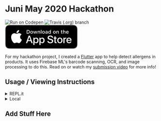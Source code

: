 # Juni May 2020 Hackathon 

![Run on Codepen](https://img.shields.io/badge/-Run%20on%20Codepen-blue?style=for-the-badge&logo=codepen)
![Travis (.org) branch](https://img.shields.io/travis/gideon357/Juni-May-Hackathon/master?style=for-the-badge)
![Download on the App Store](https://raw.githubusercontent.com/Gideon357/Juni-May-Hackathon/master/uploads/Download_on_the_App_Store_Badge_US-UK_RGB_blk_092917.svg)

For my hackathon project, I created a [Flutter](flutter.dev) app to help detect allergens in products. It uses Firebase ML's barcode scanning, OCR, and image processing to do this. Read on or watch my [submission video](example.com) for more info!

## Usage / Viewing Instructions
<details>
<summary> REPL.it </summary>
 Unfortunatley, repl doesn't support flutter, but feel free to read the code. Follow the link to the codepen to see it in action. To see the decompiled APK, which is in Java, go to the 'Java' folder. The Dart code is in 'lib/.'
</details>

<details>
  <summary>Local</summary>
  Just clone the repo, cd into the app directory, and flutter run!
</details>

## Add Stuff Here
